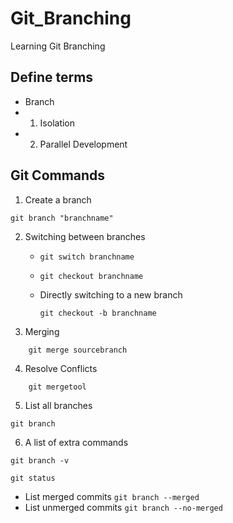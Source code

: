 # Git_Branching

Learning Git Branching

## Define terms

- Branch
- 1. Isolation
- 2. Parallel Development

## Git Commands

1. Create a branch

`git branch "branchname"`

2. Switching between branches

   - `git switch branchname`
   - `git checkout branchname`

   - Directly switching to a new branch

     `git checkout -b branchname`

3. Merging

`    git merge sourcebranch`

4. Resolve Conflicts

`    git mergetool`

5. List all branches

`git branch`

6. A list of extra commands

`git branch -v`

`git status`

- List merged commits
  `git branch --merged`
- List unmerged commits
  `git branch --no-merged`
